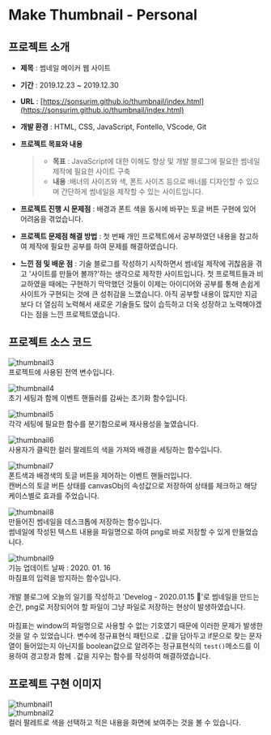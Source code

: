 # Make Thumbnail - Personal

## 프로젝트 소개
* **제목** : 썸네일 메이커 웹 사이트

* **기간** : 2019.12.23 ~ 2019.12.30

* **URL** : [https://sonsurim.github.io/thumbnail/index.html](https://sonsurim.github.io/thumbnail/index.html)

* **개발 환경** : HTML, CSS, JavaScript, Fontello, VScode, Git

* **프로젝트 목표와 내용**
    > - **목표** : JavaScript에 대한 이해도 향상 및 개발 블로그에 필요한 썸네일 제작에 필요한 사이트 구축
    > - **내용** :배너의 사이즈와 색, 폰트 사이즈 등으로 배너를 디자인할 수 있으며 간단하게 썸네일을 제작할 수 있는 사이트입니다.

* **프로젝트 진행 시 문제점** : 배경과 폰트 색을 동시에 바꾸는 토글 버튼 구현에 있어 어려움을 겪었습니다.

* **프로젝트 문제점 해결 방법** : 첫 번째 개인 프로젝트에서 공부하였던 내용을 참고하여 제작에 필요한 공부를 하여 문제를 해결하였습니다.

* **느낀 점 및 배운 점** : 기술 블로그를 작성하기 시작하면서 썸네일 제작에 귀찮음을 겪고 '사이트를 만들어 볼까?'하는 생각으로 제작한 사이트입니다. 첫 프로젝트들과 비교하였을 때에는 구현하기 막막했던 것들이 이제는 아이디어와 공부를 통해 손쉽게 사이트가 구현되는 것에 큰 성취감을 느꼈습니다. 아직 공부할 내용이 많지만 지금보다 더 열심히 노력해서 새로운 기술들도 많이 습득하고 더욱 성장하고 노력해야겠다는 점을 느낀 프로젝트였습니다.

## 프로젝트 소스 코드
![thumbnail3](https://sonsurim.github.io/portfolio/img/thumbnail3.PNG)<br/>
프로젝트에 사용된 전역 변수입니다.<br/>

![thumbnail4](https://sonsurim.github.io/portfolio/img/thumbnail4.PNG)<br/>
초기 세팅과 함께 이벤트 핸들러를 감싸는 초기화 함수입니다.<br/>

![thumbnail5](https://sonsurim.github.io/portfolio/img/thumbnail5.PNG)<br/>
각각 세팅에 필요한 함수를 분기함으로써 재사용성을 높였습니다.<br/>

![thumbnail6](https://sonsurim.github.io/portfolio/img/thumbnail6.PNG)<br/>
사용자가 클릭한 컬러 팔레트의 색을 가져와 배경을 세팅하는 함수입니다.<br/>

![thumbnail7](https://sonsurim.github.io/portfolio/img/thumbnail7.PNG)<br/>
폰트색과 배경색의 토글 버튼을 제어하는 이벤트 핸들러입니다.<br/>
캔버스의 토글 버튼 상태를 canvasObj의 속성값으로 저장하여 상태를 체크하고 해당 케이스별로 효과를 주었습니다.<br/>

![thumbnail8](https://sonsurim.github.io/portfolio/img/thumbnail8.PNG)<br/>
만들어진 썸네일을 데스크톱에 저장하는 함수입니다.<br/>
썸네일에 작성된 텍스트 내용을 파일명으로 하여 png로 바로 저장할 수 있게 만들었습니다.<br/>

![thumbnail9](https://sonsurim.github.io/portfolio/img/thumbnail9.PNG)<br/>
기능 업데이트 날짜 : 2020. 01. 16<br/>
마침표의 입력을 방지하는 함수입니다.<br/>
<br/>
개발 블로그에 오늘의 일기를 작성하고 'Develog - 2020.01.15 📝'로 썸네일을 만드는 순간, png로 저장되어야 할 파일이 그냥 파일로 저장하는 현상이 발생하였습니다.<br/>
<br/>
마침표는 window의 파일명으로 사용할 수 없는 기호였기 때문에 이러한 문제가 발생한 것을 알 수 있었습니다. 변수에 정규표현식 패턴으로 `.`값을 담아두고 if문으로 찾는 문자열이 들어있는지 아닌지를 boolean값으로 알려주는 정규표현식의 `test()`메소드를 이용하여 경고창과 함께 `.`값을 지우는 함수를 작성하여 해결하였습니다.<br/>


## 프로젝트 구현 이미지
![thumbnail1](https://sonsurim.github.io/portfolio/img/thumbnail1.PNG)<br/>
![thumbnail2](https://sonsurim.github.io/portfolio/img/thumbnail2.PNG)<br/>
컬러 팔레트로 색을 선택하고 적은 내용을 화면에 보여주는 것을 볼 수 있습니다.